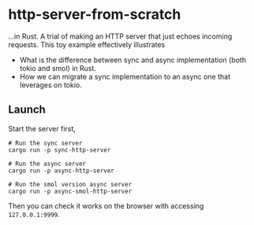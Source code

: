 # http-server-from-scratch

...in Rust. A trial of making an HTTP server that just echoes incoming requests. This toy example effectively illustrates

- What is the difference between sync and async implementation (both tokio and smol) in Rust.
- How we can migrate a sync implementation to an async one that leverages on tokio.

## Launch

Start the server first,

```
# Run the sync server
cargo run -p sync-http-server

# Run the async server
cargo run -p async-http-server

# Run the smol version async server
cargo run -p async-smol-http-server
```

Then you can check it works on the browser with accessing `127.0.0.1:9999`.
